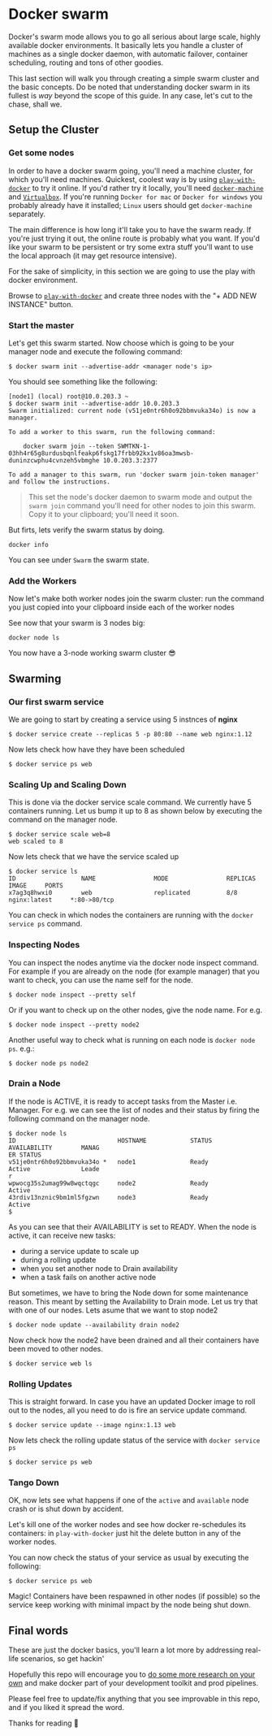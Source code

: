# Docker swarm

Docker's swarm mode allows you to go all serious about large scale, highly available docker environments. It basically lets you handle a cluster of machines as a single docker daemon, with automatic failover, container scheduling, routing and tons of other goodies.

This last section will walk you through creating a simple swarm cluster and the basic concepts. Do be noted that understanding docker swarm in its fullest is *way* beyond the scope of this guide. In any case, let's cut to the chase, shall we.

## Setup the Cluster

### Get some nodes

In order to have a docker swarm going, you'll need a machine cluster, for which you'll need machines. Quickest, coolest way is by using [`play-with-docker`](http://play-with-docker.com/) to try it online. If you'd rather try it locally, you'll need [`docker-machine`](https://docs.docker.com/machine/) and [`Virtualbox`](https://www.virtualbox.org/). If you're running `Docker for mac` or `Docker for windows` you probably already have it installed; `Linux` users should get `docker-machine` separately.

The main difference is how long it'll take you to have the swarm ready. If you're just trying it out, the online route is probably what you want. If you'd like your swarm to be persistent or try some extra stuff you'll want to use the local approach (it may get resource intensive).

For the sake of simplicity, in this section we are going to use the play with docker environment.

Browse to [`play-with-docker`](http://play-with-docker.com/) and create three nodes with the "+ ADD NEW INSTANCE" button.


### Start the master

Let's get this swarm started. Now choose which is going to be your manager node and execute the following command:

```
$ docker swarm init --advertise-addr <manager node's ip>
```

You should see something like the following:

```
[node1] (local) root@10.0.203.3 ~
$ docker swarm init --advertise-addr 10.0.203.3
Swarm initialized: current node (v51je0ntr6h0o92bbmvuka34o) is now a manager.

To add a worker to this swarm, run the following command:

    docker swarm join --token SWMTKN-1-03hh4r65g8urdusbqnlfeakp6fskg17frbb92kx1v86oa3mwsb-duninzcwphu4cvnzeh5vbmghe 10.0.203.3:2377

To add a manager to this swarm, run 'docker swarm join-token manager' and follow the instructions.
```


> This set the node's docker daemon to swarm mode and output the `swarm join` command you'll need for other nodes to join this swarm. Copy it to your clipboard; you'll need it soon.


But firts, lets verify the swarm status by doing.

```
docker info
```
You can see under `Swarm` the swarm state.


### Add the Workers

Now let's make both worker nodes join the swarm cluster: run the command you just copied into your clipboard inside each of the worker nodes 

See now that your swarm is 3 nodes big:

```
docker node ls
```

You now have a 3-node working swarm cluster 😎


## Swarming

### Our first swarm service 

We are going to start by creating a service using 5 instnces of **nginx** 

```
$ docker service create --replicas 5 -p 80:80 --name web nginx:1.12
```

Now lets check how have they have been scheduled
```
$ docker service ps web
```

### Scaling Up and Scaling Down

This is done via the docker service scale command. We currently have 5 containers running. Let us bump it up to 8 as shown below by executing the command on the manager node.

```
$ docker service scale web=8
web scaled to 8
```

Now lets check that we have the service scaled up
```
$ docker service ls
ID                  NAME                MODE                REPLICAS            IMAGE     PORTS
x7ag3q8hwxi0        web                 replicated          8/8                 nginx:latest     *:80->80/tcp
```

You can check in which nodes the containers are running with the `docker service ps` command.


### Inspecting Nodes

You can inspect the nodes anytime via the docker node inspect command.
For example if you are already on the node (for example manager) that you want to check, you can use the name self for the node.

```
$ docker node inspect --pretty self
```

Or if you want to check up on the other nodes, give the node name. For e.g.
```
$ docker node inspect --pretty node2
```

Another useful way to check what is running on each node is `docker node ps`. e.g.:

```
$ docker node ps node2
```

### Drain a Node

If the node is ACTIVE, it is ready to accept tasks from the Master i.e. Manager. For e.g. we can see the list of nodes and their status by firing the following command on the manager node.

```
$ docker node ls
ID                            HOSTNAME            STATUS              AVAILABILITY        MANAG
ER STATUS
v51je0ntr6h0o92bbmvuka34o *   node1               Ready               Active              Leade
r
wpwocg35s2umag99w8wqctqgc     node2               Ready               Active
43rdiv13nznic9bm1ml5fgzwn     node3               Ready                Active
$
```

As you can see that their AVAILABILITY is set to READY. When the node is active, it can receive new tasks:
* during a service update to scale up
* during a rolling update
* when you set another node to Drain availability
* when a task fails on another active node

But sometimes, we have to bring the Node down for some maintenance reason. This meant by setting the Availability to Drain mode. Let us try that with one of our nodes.
Lets asume that we want to stop node2 

```
$ docker node update --availability drain node2
```

Now check how the node2 have been drained and all their containers have been moved to other nodes. 

```
$ docker service web ls
```



### Rolling Updates

This is straight forward. In case you have an updated Docker image to roll out to the nodes, all you need to do is fire an service update command.

```
$ docker service update --image nginx:1.13 web
```

Now lets check the rolling update status of the service with `docker service ps`

```
$ docker service ps web
```


### Tango Down 

OK, now lets see what happens if one of the `active` and `available` node crash or is shut down by accident.

Let's kill one of the worker nodes and see how docker re-schedules its containers: in `play-with-docker` just hit the delete button in any of the worker nodes. 

You can now check the status of your service as usual by executing the following:

```
$ docker service ps web
``` 

Magic! Containers have been respawned in other nodes (if possible) so the service keep working with minimal impact by the node being shut down. 



## Final words

These are just the docker basics, you'll learn a lot more by addressing real-life scenarios, so get hackin'

Hopefully this repo will encourage you to [do some more research on your own](https://docs.docker.com) and make docker part of your development toolkit and prod pipelines.

Please feel free to update/fix anything that you see improvable in this repo, and if you liked it spread the word.

Thanks for reading 🙇
